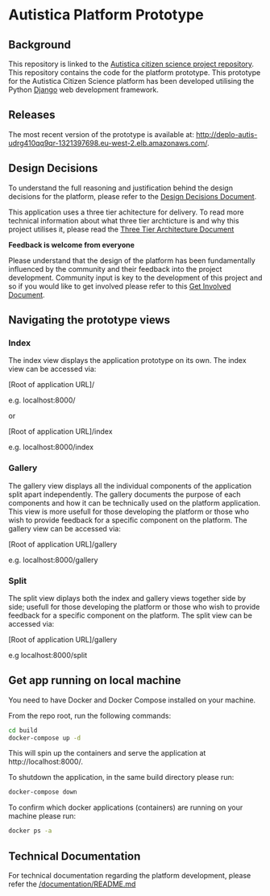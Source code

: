 # Autistica Platform Prototype

## Background


This repository is linked to the [Autistica citizen science project repository](https://github.com/alan-turing-institute/AutisticaCitizenScience). This repository contains the code for the platform prototype. This prototype for the Autistica Citizen Science platform has been developed utilising the Python [Django](https://www.djangoproject.com/) web development framework. 


## Releases

The most recent version of the prototype is available at: http://deplo-autis-udrg410qq9qr-1321397698.eu-west-2.elb.amazonaws.com/.


## Design Decisions

To understand the full reasoning and justification behind the design decisions for the platform, please refer to the [Design Decisions Document](./documentation/COMPONENT_DESIGN_DECISIONS.md). 

This application uses a three tier achitecture for delivery. To read more technical information about what three tier archticture is and why this project utilises it, please read the [Three Tier Architecture Document](./documentation/three_tier_architecture.md)

**Feedback is welcome from everyone**

Please understand that the design of the platform has been fundamentally influenced by the community and their feedback into the project development. Community input is key to the development of this project and so if you would like to get involved please refer to this [Get Involved Document](https://github.com/alan-turing-institute/AutisticaCitizenScience/blob/master/get-involved/README.md).   

## Navigating the prototype views

### Index

The index view displays the application prototype on its own. The index view can be accessed via:

[Root of application URL]/

e.g. localhost:8000/

or 

[Root of application URL]/index

e.g. localhost:8000/index



### Gallery

The gallery view displays all the individual components of the application split apart independently. The gallery documents the purpose of each components and how it can be technically used on the platform application. This view is more usefull for those developing the platform or those who wish to provide feedback for a specific component on the platform. The gallery view can be accessed via:

[Root of application URL]/gallery

e.g. localhost:8000/gallery


### Split

The split view diplays both the index and gallery views together side by side; usefull for those developing the platform or those who wish to provide feedback for a specific component on the platform. The split view can be accessed via:

[Root of application URL]/gallery

e.g localhost:8000/split


## Get app running on local machine

You need to have Docker and Docker Compose installed on your machine.

From the repo root, run the following commands:

```bash
cd build
docker-compose up -d
```

This will spin up the containers and serve the application at http://localhost:8000/.

To shutdown the application, in the same build directory please run:

```bash
docker-compose down
```

To confirm which docker applications (containers) are running on your machine please run:

```bash
docker ps -a
```

## Technical Documentation

For technical documentation regarding the platform development, please refer the [/documentation/README.md](./documentation/README.md)